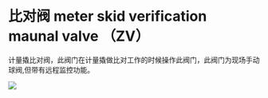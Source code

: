 # 比对阀 meter skid verification maunal valve （ZV）
计量撬比对阀，此阀门在计量撬做比对工作的时候操作此阀门，此阀门为现场手动球阀,但带有远程监控功能。


![](..\..\..\photos\比对阀.jpg)
